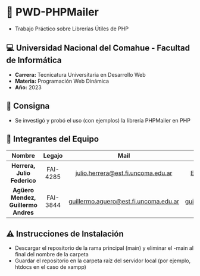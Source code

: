 # :e-mail: PWD-PHPMailer

- Trabajo Práctico sobre Librerías Útiles de PHP

## :computer: Universidad Nacional del Comahue - Facultad de Informática

- **Carrera:** Tecnicatura Universitaria en Desarrollo Web
- **Materia:** Programación Web Dinámica
- **Año:** 2023


## :book: Consigna

- Se investigó y probó el uso (con ejemplos) la librería PHPMailer en PHP

## :muscle: Integrantes del Equipo
| Nombre                              |  Legajo    | Mail                                     | GitHub                                                      |
|:-----------------------------------:|:----------:|:----------------------------------------:|:-----------------------------------------------------------:|
| **Herrera, Julio Federico**         | FAI-4285   | julio.herrera@est.fi.uncoma.edu.ar       | [ELHACHESALTA](https://github.com/ELHACHESALTA)             |
| **Agüero Mendez, Guillermo Andres** | FAI-3844   | guillermo.aguero@est.fi.uncoma.edu.ar    | [guillermoagueronqn](https://github.com/guillermoagueronqn) |

## :warning: Instrucciones de Instalación
- Descargar el repositorio de la rama principal (main) y eliminar el -main al final del nombre de la carpeta
- Guardar el repositorio en la carpeta raíz del servidor local (por ejemplo, htdocs en el caso de xampp)